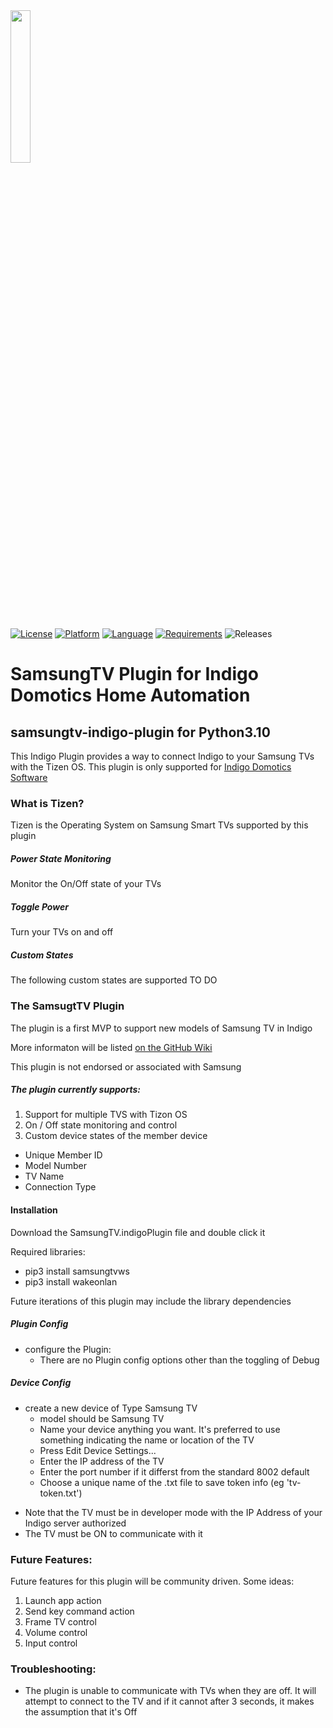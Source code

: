 <img src="https://kalingatv.com/wp-content/uploads/2022/01/Tizen-app.jpg" hight="25%" width="25%" >

[![License](https://img.shields.io/badge/license-MIT-blue.svg?style=flat)](http://mit-license.org)
[![Platform](https://img.shields.io/badge/Platform-Indigo-blueviolet)](https://www.indigodomo.com/) 
[![Language](https://img.shields.io/badge/Language-python%203.10-orange)](https://www.python.org/)
[![Requirements](https://img.shields.io/badge/Requirements-Indigo%20v2022.1%2B-green)](https://www.indigodomo.com/downloads.html)
![Releases](https://img.shields.io/github/release-date/ryanbuckner/samsungtv-plugin?color=red&label=latest%20release)


# SamsungTV Plugin for Indigo Domotics Home Automation
## samsungtv-indigo-plugin for Python3.10
This Indigo Plugin provides a way to connect Indigo to your Samsung TVs with the Tizen OS. This plugin is only supported for [Indigo Domotics Software ](http://www.indigodomo.com)

### What is Tizen?

Tizen is the Operating System on Samsung Smart TVs supported by this plugin

##### Power State Monitoring
Monitor the On/Off state of your TVs

##### Toggle Power
Turn your TVs on and off

##### Custom States
The following custom states are supported 
 TO DO 


### The SamsugtTV Plugin

The plugin is a first MVP to support new models of Samsung TV in Indigo 

More informaton will be listed [on the GitHub Wiki](https://github.com/ryanbuckner/samsungtv-plugin/wiki)

This plugin is not endorsed or associated with Samsung 

##### The plugin currently supports:

1) Support for multiple TVS with Tizon OS 
2) On / Off state monitoring and control 
3) Custom device states of the member device
  - Unique Member ID 
  - Model Number
  - TV Name
  - Connection Type 

#### Installation

Download the SamsungTV.indigoPlugin file and double click it

Required libraries: 
- pip3 install samsungtvws
- pip3 install wakeonlan

Future iterations of this plugin may include the library dependencies

##### Plugin Config 
- configure the Plugin:
  - There are no Plugin config options other than the toggling of Debug

##### Device Config 
- create a new device of Type Samsung TV
  - model should be Samsung TV
  - Name your device anything you want. It's preferred to use something indicating the name or location of the TV
  - Press Edit Device Settings... 
  - Enter the IP address of the TV
  - Enter the port number if it differst from the standard 8002 default 
  - Choose a unique name of the .txt file to save token info (eg 'tv-token.txt')

* Note that the TV must be in developer mode with the IP Address of your Indigo server authorized 
* The TV must be ON to communicate with it


### Future Features:

Future features for this plugin will be community driven. Some ideas: 
1) Launch app action 
2) Send key command action
3) Frame TV control 
4) Volume control 
5) Input control 

### Troubleshooting:

- The plugin is unable to communicate with TVs when they are off. It will attempt to connect to the TV and if it cannot after 3 seconds, it makes the assumption that it's Off




